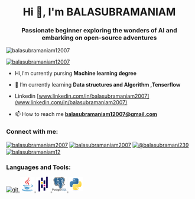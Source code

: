<h1 align="center">Hi 👋, I'm BALASUBRAMANIAM</h1>
<h3 align="center">Passionate beginner exploring the wonders of AI and embarking on open-source adventures</h3>

<p align="left"> <img src="https://komarev.com/ghpvc/?username=balasubramaniam12007&label=Profile%20views&color=0e75b6&style=flat" alt="balasubramaniam12007" /> </p>

<p align="left"> <a href="https://github.com/ryo-ma/github-profile-trophy"><img src="https://github-profile-trophy.vercel.app/?username=balasubramaniam12007" alt="balasubramaniam12007" /></a> </p>

- Hi,I'm currently pursing **Machine learning degree**

- 🌱 I’m currently learning **Data structures and Algorithm ,Tenserflow**

- Linkedin [www.linkedin.com/in/balasubramaniam2007](www.linkedin.com/in/balasubramaniam2007)

- 📫 How to reach me **balasubramaniam12007@gmail.com**

<h3 align="left">Connect with me:</h3>
<p align="left">
<a href="https://linkedin.com/in/balasubramaniam2007" target="blank"><img align="center" src="https://raw.githubusercontent.com/rahuldkjain/github-profile-readme-generator/master/src/images/icons/Social/linked-in-alt.svg" alt="balasubramaniam2007" height="30" width="40" /></a>
<a href="https://kaggle.com/balasubramaniam2007" target="blank"><img align="center" src="https://raw.githubusercontent.com/rahuldkjain/github-profile-readme-generator/master/src/images/icons/Social/kaggle.svg" alt="balasubramaniam2007" height="30" width="40" /></a>
<a href="https://www.hackerrank.com/@balasubramani239" target="blank"><img align="center" src="https://raw.githubusercontent.com/rahuldkjain/github-profile-readme-generator/master/src/images/icons/Social/hackerrank.svg" alt="@balasubramani239" height="30" width="40" /></a>
<a href="https://www.leetcode.com/balasubramaniam12" target="blank"><img align="center" src="https://raw.githubusercontent.com/rahuldkjain/github-profile-readme-generator/master/src/images/icons/Social/leet-code.svg" alt="balasubramaniam12" height="30" width="40" /></a>
</p>

<h3 align="left">Languages and Tools:</h3>
<p align="left"> <a href="https://git-scm.com/" target="_blank" rel="noreferrer"> <img src="https://www.vectorlogo.zone/logos/git-scm/git-scm-icon.svg" alt="git" width="40" height="40"/> </a> <a href="https://www.java.com" target="_blank" rel="noreferrer"> <img src="https://raw.githubusercontent.com/devicons/devicon/master/icons/java/java-original.svg" alt="java" width="40" height="40"/> </a> <a href="https://pandas.pydata.org/" target="_blank" rel="noreferrer"> <img src="https://raw.githubusercontent.com/devicons/devicon/2ae2a900d2f041da66e950e4d48052658d850630/icons/pandas/pandas-original.svg" alt="pandas" width="40" height="40"/> </a> <a href="https://www.postgresql.org" target="_blank" rel="noreferrer"> <img src="https://raw.githubusercontent.com/devicons/devicon/master/icons/postgresql/postgresql-original-wordmark.svg" alt="postgresql" width="40" height="40"/> </a> <a href="https://www.python.org" target="_blank" rel="noreferrer"> <img src="https://raw.githubusercontent.com/devicons/devicon/master/icons/python/python-original.svg" alt="python" width="40" height="40"/> </a> </p>
